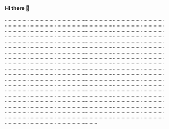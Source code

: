 ### Hi there 👋

............................................................................................................................................................................................................................................................................................................................................................................................................................................................................................................................................................................................................................................................................................................................................................................................................................................................................................................................................................................................................................................................................................................................................................................................................................................................................................................................................................................................................................................................................................................................................................................................................................................................................................................................................................................................................................................................................................................................................................................................................................................................................................................................................................................................................................................................................................................................................................................................................................................................................................................................